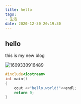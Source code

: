 ```yaml
---
title: hello
tags: 
- 生活
date: 2020-12-30 20:19:30
---
```


## hello

this is my new blog

![1609330916489](1609330916489.png)

```c++
#include<iostream>
int main()
{
    cout <<"hello,world!"<<endl;
    return 0;
}
```

